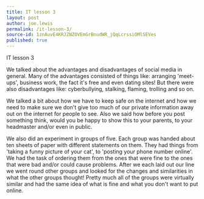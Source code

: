 ```yaml
---
title: IT lesson 3
layout: post
author: joe.lewis
permalink: /it-lesson-3/
source-id: 1znAuvE4KRJZNZOVEmGrBnudWR_jQqLcrssiOMlSEVes
published: true
---
```

IT lesson 3

 We talked about the advantages and disadvantages of social media in general. Many of the advantages consisted of things like: arranging 'meet-ups', business work, the fact it's free and even dating sites! But there were also disadvantages like: cyberbullying, stalking, flaming, trolling and so on.  

   We talked a bit about how we have to keep safe on the internet and how we need to make sure we don't give too much of our private information away out on the internet for people to see. Also we said how before you post something think, would you be happy to show this to your parents, to your headmaster and/or even in public.

 We also did an experiment in groups of five. Each group was handed about ten sheets of paper with different statements on them. They had things from 'taking a funny picture of your cat', to 'posting your phone number online'. We had the task of ordering them from the ones that were fine to the ones that were bad and/or could cause problems. After we each laid out our line we went round other groups and looked for the changes and similarities in what the other groups thought! Pretty much all of the groups were virtually similar and had the same idea of what is fine and what you don't want to put online.

